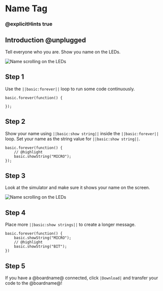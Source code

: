 # Name Tag

### @explicitHints true

## Introduction @unplugged

Tell everyone who you are. Show you name on the LEDs.

![Name scrolling on the LEDs](/static/mb/projects/name-tag/name-tag.gif)

## Step 1

Use the ``||basic:forever||`` loop to run some code continuously.

```spy
basic.forever(function() {

});
```

## Step 2

Show your name using ``||basic:show string||`` inside the ``||basic:forever||`` loop. Set your
name as the string value for ``||basic:show string||``.

```spy
basic.forever(function() {
    // @highlight
    basic.showString("MICRO");
});
```

## Step 3

Look at the simulator and make sure it shows your name on the screen.

![Name scrolling on the LEDs](/static/mb/projects/name-tag/name-tag.gif)

## Step 4

Place more ``||basic:show strings||`` to create a longer message.

```spy
basic.forever(function() {
    basic.showString("MICRO");
    // @highlight
    basic.showString("BIT");
})
```

## Step 5

If you have a @boardname@ connected, click ``|Download|`` and transfer your code to the @boardname@!